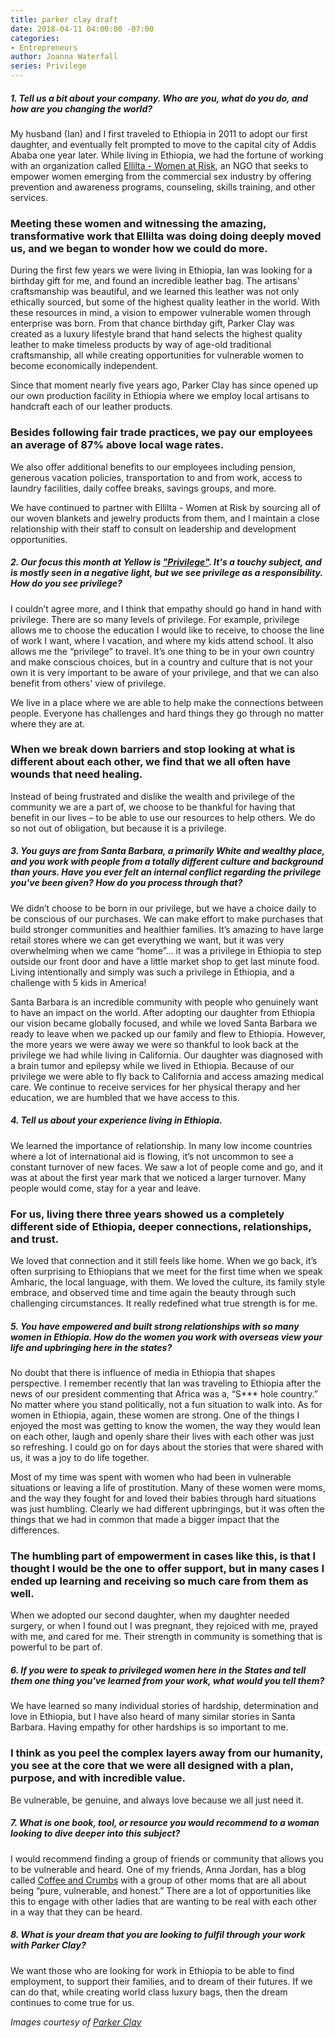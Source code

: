 ```yaml
---
title: parker clay draft
date: 2018-04-11 04:00:00 -07:00
categories:
- Entrepreneurs
author: Joanna Waterfall
series: Privilege
---
```




##### 1. Tell us a bit about your company. Who are you, what do you do, and how are you changing the world?

My husband (Ian) and I first traveled to Ethiopia in 2011 to adopt our first daughter, and eventually felt prompted to move to the capital city of Addis Ababa one year later. While living in Ethiopia, we had the fortune of working with an organization called [Ellilta - Women at Risk](http://www.ellilta.org/), an NGO that seeks to empower women emerging from the commercial sex industry by offering prevention and awareness programs, counseling, skills training, and other services. 

### Meeting these women and witnessing the amazing, transformative work that Ellilta was doing doing deeply moved us, and we began to wonder how we could do more. 

During the first few years we were living in Ethiopia, Ian was looking for a birthday gift for me, and found an incredible leather bag. The artisans' craftsmanship was beautiful, and we learned this leather was not only ethically sourced, but some of the highest quality leather in the world. With these resources in mind, a vision to empower vulnerable women through enterprise was born. From that chance birthday gift, Parker Clay was created as a luxury lifestyle brand that hand selects the highest quality leather to make timeless products by way of age-old traditional craftsmanship, all while creating opportunities for vulnerable women to become economically independent.

Since that moment nearly five years ago, Parker Clay has since opened up our own production facility in Ethiopia where we employ local artisans to handcraft each of our leather products. 

### Besides following fair trade practices, we pay our employees an average of 87% above local wage rates.

We also offer additional benefits to our employees including pension, generous vacation policies, transportation to and from work, access to laundry facilities, daily coffee breaks, savings groups, and more.

We have continued to partner with Ellilta - Women at Risk by sourcing all of our woven blankets and jewelry products from them, and I maintain a close relationship with their staff to consult on leadership and development opportunities. 

##### 2. Our focus this month at Yellow is ["Privilege"](https://yellowco.co/blog/2018/04/02/privilege-intro-draft/). It's a touchy subject, and is mostly seen in a negative light, but we see privilege as a responsibility. How do you see privilege?

I couldn’t agree more, and I think that empathy should go hand in hand with privilege. There are so many levels of privilege. For example, privilege allows me to choose the education I would like to receive, to choose the line of work I want, where I vacation, and where my kids attend school. It also allows me the “privilege” to travel. It’s one thing to be in your own country and make conscious choices, but in a country and culture that is not your own it is very important to be aware of your privilege, and that we can also benefit from others' view of privilege.  

We live in a place where we are able to help make the connections between people. Everyone has challenges and hard things they go through no matter where they are at. 

### When we break down barriers and stop looking at what is different about each other, we find that we all often have wounds that need healing. 

Instead of being frustrated and dislike the wealth and privilege of the community we are a part of, we choose to be thankful for having that benefit in our lives – to be able to use our resources to help others. We do so not out of obligation, but because it is a privilege.

##### 3. You guys are from Santa Barbara, a primarily White and wealthy place, and you work with people from a totally different culture and background than yours. Have you ever felt an internal conflict regarding the privilege you've been given? How do you process through that?

We didn’t choose to be born in our privilege, but we have a choice daily to be conscious of our purchases. We can make effort to make purchases that build stronger communities and healthier families. It’s amazing to have large retail stores where we can get everything we want, but it was very overwhelming when we came “home”… it was a privilege in Ethiopia to step outside our front door and have a little market shop to get last minute food. Living intentionally and simply was such a privilege in Ethiopia, and a challenge with 5 kids in America!

Santa Barbara is an incredible community with people who genuinely want to have an impact on the world. After adopting our daughter from Ethiopia our vision became globally focused, and while we loved Santa Barbara we ready to leave when we packed up our family and flew to Ethiopia. However, the more years we were away we were so thankful to look back at the privilege we had while living in California. Our daughter was diagnosed with a brain tumor and epilepsy while we lived in Ethiopia. Because of our privilege we were able to fly back to California and access amazing medical care. We continue to receive services for her physical therapy and her education, we are humbled that we have access to this. 

##### 4. Tell us about your experience living in Ethiopia.

We learned the importance of relationship. In many low income countries where a lot of international aid is flowing, it’s not uncommon to see a constant turnover of new faces. We saw a lot of people come and go, and it was at about the first year mark that we noticed a larger turnover. Many people would come, stay for a year and leave. 

### For us, living there three years showed us a completely different side of Ethiopia, deeper connections, relationships, and trust.  

We loved that connection and it still feels like home. When we go back, it’s often surprising to Ethiopians that we meet for the first time when we speak Amharic, the local language, with them. We loved the culture, its family style embrace, and observed time and time again the beauty through such challenging circumstances. It really redefined what true strength is for me. 

##### 5. You have empowered and built strong relationships with so many women in Ethiopia. How do the women you work with overseas view your life and upbringing here in the states?

No doubt that there is influence of media in Ethiopia that shapes perspective. I remember recently that Ian was traveling to Ethiopia after the news of our president commenting that Africa was a, “S*** hole country.” No matter where you stand politically, not a fun situation to walk into. As for women in Ethiopia, again, these women are strong. One of the things I enjoyed the most was getting to know the women, the way they would lean on each other, laugh and openly share their lives with each other was just so refreshing. I could go on for days about the stories that were shared with us, it was a joy to do life together. 

Most of my time was spent with women who had been in vulnerable situations or leaving a life of prostitution. Many of these women were moms, and the way they fought for and loved their babies through hard situations was just humbling. Clearly we had different upbringings, but it was often the things that we had in common that made a bigger impact that the differences. 

### The humbling part of empowerment in cases like this, is that I thought I would be the one to offer support, but in many cases I ended up learning and receiving so much care from them as well. 

When we adopted our second daughter, when my daughter needed surgery, or when I found out I was pregnant, they rejoiced with me, prayed with me, and cared for me. Their strength in community is something that is powerful to be part of.

##### 6. If you were to speak to privileged women here in the States and tell them one thing you've learned from your work, what would you tell them?

We have learned so many individual stories of hardship, determination and love in Ethiopia, but I have also heard of many similar stories in Santa Barbara. Having empathy for other hardships is so important to me. 

### I think as you peel the complex layers away from our humanity, you see at the core that we were all designed with a plan, purpose, and with incredible value.  

Be vulnerable, be genuine, and always love because we all just need it.      

##### 7. What is one book, tool, or resource you would recommend to a woman looking to dive deeper into this subject?

I would recommend finding a group of friends or community that allows you to be vulnerable and heard. One of my friends, Anna Jordan, has a blog called [Coffee and Crumbs](https://www.coffeeandcrumbs.net/about) with a group of other moms that are all about being “pure, vulnerable, and honest.” There are a lot of opportunities like this to engage with other ladies that are wanting to be real with each other in a way that they can be heard.

##### 8. What is your dream that you are looking to fulfil through your work with Parker Clay?

We want those who are looking for work in Ethiopia to be able to find employment, to support their families, and to dream of their futures. If we can do that, while creating world class luxury bags, then the dream continues to come true for us.

_Images courtesy of [Parker Clay](https://www.parkerclay.com/)_
